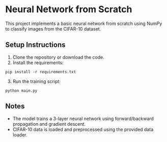 # Neural Network from Scratch

This project implements a basic neural network from scratch using NumPy to classify images from the CIFAR-10 dataset.

## Setup Instructions
1. Clone the repository or download the code.
2. Install the requirements:
```
pip install -r requirements.txt
```
3. Run the training script:
```
python main.py
```

## Notes
- The model trains a 3-layer neural network using forward/backward propagation and gradient descent.
- CIFAR-10 data is loaded and preprocessed using the provided data loader.
